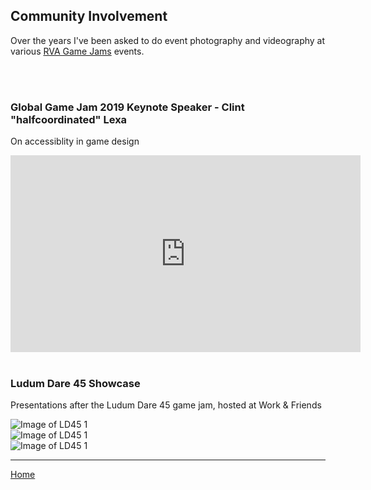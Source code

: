 ## Community Involvement

Over the years I've been asked to do event photography and videography at various [RVA Game Jams](https://rvagamejams.com/) events.

<br/>
<br/>

### Global Game Jam 2019 Keynote Speaker - Clint "halfcoordinated" Lexa

On accessiblity in game design

<iframe width="560" height="315" src="https://www.youtube.com/embed/cwHHDXW2yRA" frameborder="0" allow="accelerometer; autoplay; encrypted-media; gyroscope; picture-in-picture" allowfullscreen></iframe>

<br/>
<br/>

### Ludum Dare 45 Showcase

Presentations after the Ludum Dare 45 game jam, hosted at Work & Friends

![Image of LD45 1](https://eschmiel.github.io/ld45-1.jpg)
<br/>
![Image of LD45 1](https://eschmiel.github.io/ld45-2.jpg)
<br/>
![Image of LD45 1](https://eschmiel.github.io/ld45-3.jpg)

<hr/>

[Home](https://eschmiel.github.io) 
